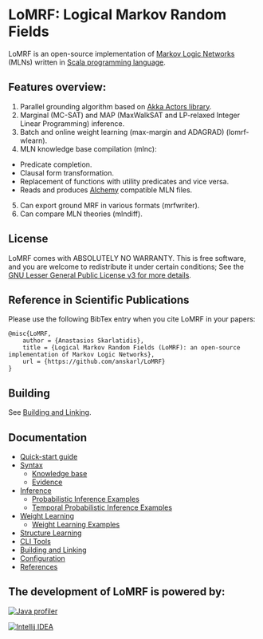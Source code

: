 # LoMRF: Logical Markov Random Fields

LoMRF is an open-source implementation of [Markov Logic Networks](https://en.wikipedia.org/wiki/Markov_logic_network) (MLNs) written in [Scala programming language](http://scala-lang.org).

## Features overview:

1. Parallel grounding algorithm based on [Akka Actors library](http://akka.io).
2. Marginal (MC-SAT) and MAP (MaxWalkSAT and LP-relaxed Integer Linear Programming) inference.
3. Batch and online weight learning (max-margin and ADAGRAD) (lomrf-wlearn).
4. MLN knowledge base compilation (mlnc):
  * Predicate completion.
  * Clausal form transformation.
  * Replacement of functions with utility predicates and vice versa.
  * Reads and produces [Alchemy](http://alchemy.cs.washington.edu/alchemy1.html) compatible MLN files.
5. Can export ground MRF in various formats (mrfwriter).
6. Can compare MLN theories (mlndiff).  

## License

LoMRF comes with ABSOLUTELY NO WARRANTY. This is free software, and you are welcome to redistribute it
under certain conditions; See the [GNU Lesser General Public License v3 for more details](http://www.gnu.org/licenses/lgpl-3.0.html).

## Reference in Scientific Publications
Please use the following BibTex entry when you cite LoMRF in your papers:
```
@misc{LoMRF,
	author = {Anastasios Skarlatidis},
	title = {Logical Markov Random Fields (LoMRF): an open-source implementation of Markov Logic Networks},
	url = {https://github.com/anskarl/LoMRF}
}
```

## Building

See [Building and Linking](doc/6_building_and_linking.md).

## Documentation
  - [Quick-start guide](doc/0_quick_start.md)
  - [Syntax](doc/1_syntax.md)
    - [Knowledge base](doc/1_1_knowledge_base.md)
    - [Evidence](doc/1_2_evidence.md)
  - [Inference](doc/2_inference.md)
    - [Probabilistic Inference Examples](doc/2_1_inference_examples.md)
    - [Temporal Probabilistic Inference Examples](doc/2_2_temporal_inference_examples.md)
  - [Weight Learning](doc/3_weight_learning.md)
    - [Weight Learning Examples](doc/3_1_weight_learning_examples.md)
  - [Structure Learning](doc/4_structure_learning.md)
  - [CLI Tools](doc/5_tools.md)
  - [Building and Linking](doc/6_building_and_linking.md)
  - [Configuration](doc/7_configuration.md)
  - [References](doc/8_references.md)

## The development of LoMRF is powered by:

[![Java profiler](http://www.ej-technologies.com/images/product_banners/jprofiler_large.png)](http://www.ej-technologies.com/products/jprofiler/overview.html)

[![Intellij IDEA](https://www.jetbrains.com/img/logos/logo_intellij_idea.png)](https://www.jetbrains.com/idea/)
